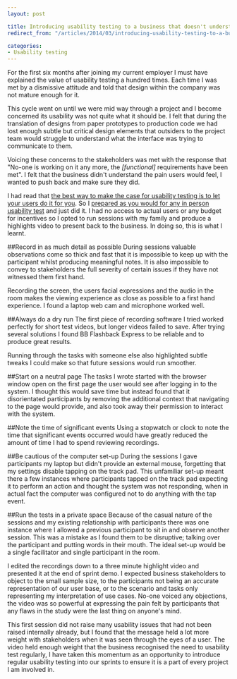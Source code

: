 ```yaml
---
layout: post

title: Introducing usability testing to a business that doesn't understand its value
redirect_from: "/articles/2014/03/introducing-usability-testing-to-a-business/"

categories:
- Usability testing
---
```


For the first six months after joining my current employer I must have explained the value of usability testing a hundred times. Each time I was met by a dismissive attitude and told that design within the company was not mature enough for it.

This cycle went on until we were mid way through a project and I become concerned its usability was not quite what it should be. I felt that during the translation of designs from paper prototypes to production code we had lost enough subtle but critical design elements that outsiders to the project team would struggle to understand what the interface was trying to communicate to them.

Voicing these concerns to the stakeholders was met with the response that "No-one is working on it any more, the _[functional]_ requirements have been met". I felt that the business didn't understand the pain users would feel, I wanted to push back and make sure they did.

I had read that <a href="http://www.usertesting.com/blog/2013/09/24/help-my-boss-doesnt-think-usability-testing-is-worth-it-2/">the best way to make the case for usability testing is to let your users do it for you</a>. So I <a href="http://www.sensible.com/downloads-rsme.html">prepared as you would for any in person usability test</a> and just did it. I had no access to actual users or any budget for incentives so I opted to run sessions with my family and produce a highlights video to present back to the business. In doing so, this is what I learnt.




##Record in as much detail as possible
During sessions valuable observations come so thick and fast that it is impossible to keep up with the participant whilst producing meaningful notes. It is also impossible to convey to stakeholders the full severity of certain issues if they have not witnessed them first hand.

Recording the screen, the users facial expressions and the audio in the room makes the viewing experience as close as possible to a first hand experience. I found a laptop web cam and microphone worked well.




##Always do a dry run
The first piece of recording software I tried worked perfectly for short test videos, but longer videos failed to save. After trying several solutions I found BB Flashback Express to be reliable and to produce great results.

Running through the tasks with someone else also highlighted subtle tweaks I could make so that future sessions would run smoother.




##Start on a neutral page
The tasks I wrote started with the browser window open on the first page the user would see after logging in to the system. I thought this would save time but instead found that it disorientated participants by removing the additional context that navigating to the page would provide, and also took away their permission to interact with the system.




##Note the time of significant events
Using a stopwatch or clock to note the time that significant events occurred would have greatly reduced the amount of time I had to spend reviewing recordings.




##Be cautious of the computer set-up
During the sessions I gave participants my laptop but didn't provide an external mouse, forgetting that my settings disable tapping on the track pad. This unfamiliar set-up meant there a few instances where participants tapped on the track pad expecting it to perform an action and thought the system was not responding, when in actual fact the computer was configured not to do anything with the tap event.




##Run the tests in a private space
Because of the casual nature of the sessions and my existing relationship with participants there was one instance where I allowed a previous participant to sit in and observe another session. This was a mistake as I found them to be disruptive; talking over the participant and putting words in their mouth. The ideal set-up would be a single facilitator and single participant in the room.




I edited the recordings down to a three minute highlight video and presented it at the end of sprint demo. I expected business stakeholders to object to the small sample size, to the participants not being an accurate representation of our user base, or to the scenario and tasks only representing my interpretation of use cases. No-one voiced any objections, the video was so powerful at expressing the pain felt by participants that any flaws in the study were the last thing on anyone's mind.

This first session did not raise many usability issues that had not been raised internally already, but I found that the message held a lot more weight with stakeholders when it was seen through the eyes of a user. The video held enough weight that the business recognised the need to usability test regularly, I have taken this momentum as an opportunity to introduce regular usability testing into our sprints to ensure it is a part of every project I am involved in.